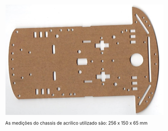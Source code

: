 
![Chassis](../imgs/Chassis.jpg)

As medições do chassis de acrilico utilizado são: 256 x 150 x 65 mm
